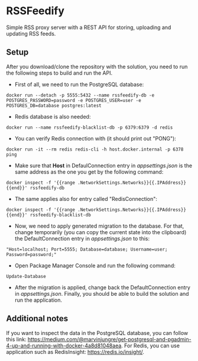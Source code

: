 # RSSFeedify
Simple RSS proxy server with a REST API for storing, uploading and updating RSS feeds.

## Setup

After you download/clone the repository with the solution, you need to run the following steps to build and run the API.

- First of all, we need to run the PostgreSQL database:

```
docker run --detach -p 5555:5432 --name rssfeedify-db -e POSTGRES_PASSWORD=password -e POSTGRES_USER=user -e POSTGRES_DB=database postgres:latest
```

- Redis database is also needed:

```
docker run --name rssfeedify-blacklist-db -p 6379:6379 -d redis
```

- You can verify Redis connection with (it should print out "PONG"):

```
docker run -it --rm redis redis-cli -h host.docker.internal -p 6378 ping
```
 
- Make sure that **Host** in DefaulConnection entry in *appsettings.json* is the same address as the one you get by the following command:

```
docker inspect -f '{{range .NetworkSettings.Networks}}{{.IPAddress}}{{end}}' rssfeedify-db
```

- The same applies also for entry called "RedisConnection":

```
docker inspect -f '{{range .NetworkSettings.Networks}}{{.IPAddress}}{{end}}' rssfeedify-blacklist-db
```

- Now, we need to apply generated migration to the database. For that, change temporarily (you can copy the current state into the clipboard) the DefaultConnection entry in *appsettings.json* to this:
```
"Host=localhost; Port=5555; Database=database; Username=user; Password=password;"
```

- Open Package Manager Console and run the following command:
```
Update-Database
```

- After the migration is applied, change back the DefaultConnection entry in *appsettings.json*. Finally, you should be able to build the solution and run the application.

## Additional notes

If you want to inspect the data in the PostgreSQL database, you can follow this link: https://medium.com/@marvinjungre/get-postgresql-and-pgadmin-4-up-and-running-with-docker-4a8d81048aea.
For Redis, you can use application such as RedisInsight: https://redis.io/insight/.
